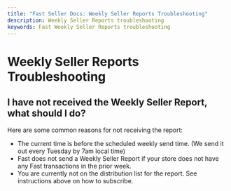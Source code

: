```yaml
---
title: "Fast Seller Docs: Weekly Seller Reports Troubleshooting"
description: Weekly Seller Reports troubleshooting
keywords: Fast Weekly Seller Reports troubleshooting
---
```


# Weekly Seller Reports Troubleshooting

## I have not received the Weekly Seller Report, what should I do?

Here are some common reasons for not receiving the report:

- The current time is before the scheduled weekly send time. (We send it out every Tuesday by 7am local time)
- Fast does not send a Weekly Seller Report if your store does not have any Fast transactions in the prior week.
- You are currently not on the distribution list for the report. See instructions above on how to subscribe.
